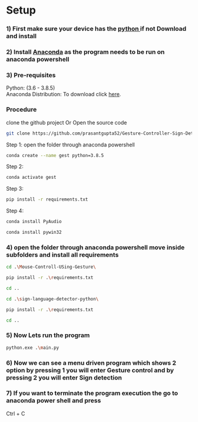 # Setup


### 1) First make sure your device has the [python ](https://www.python.org/downloads/) if not Download and install 

### 2) Install [Anaconda](https://www.anaconda.com/products/individual) as the program needs to be run on anaconda powershell

### 3) Pre-requisites
  
  Python: (3.6 - 3.8.5)<br>
  Anaconda Distribution: To download click [here](https://www.anaconda.com/products/individual).
  
  ### Procedure
  clone the github project Or Open the source code
  ```bash
  git clone https://github.com/prasantgupta52/Gesture-Controller-Sign-Detection.git
  ```

  Step 1: open the folder through anaconda powershell
  ```bash
  conda create --name gest python=3.8.5
  ```
  
  Step 2:
  ```bash
  conda activate gest
  ```
  
  Step 3:
  ```bash
  pip install -r requirements.txt
  ```
  
  Step 4:
  ```bash 
  conda install PyAudio
  ```
  ```bash 
  conda install pywin32
  ```

### 4) open the folder through anaconda powershell move inside subfolders and install all requirements

```bash
cd .\Mouse-Controll-USing-Gesture\
```
```bash
pip install -r .\requirements.txt
```
```bash
cd ..
```
```bash
cd .\sign-language-detector-python\
```
```bash
pip install -r .\requirements.txt
```
```bash
cd ..
```
          
### 5) Now Lets run the program

```bash
python.exe .\main.py
```

### 6) Now we can see a menu driven program which shows 2 option by pressing 1 you will enter Gesture control and by pressing 2 you will enter Sign detection

### 7) If you want to terminate the program execution the go to anaconda power shell and press

Ctrl + C
